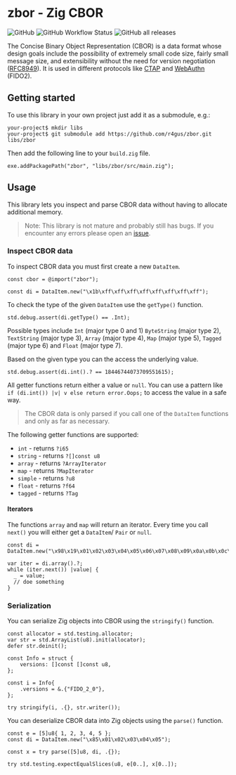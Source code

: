 # zbor - Zig CBOR

![GitHub](https://img.shields.io/github/license/r4gus/zbor?style=flat-square)
![GitHub Workflow Status](https://img.shields.io/github/workflow/status/r4gus/zbor/CI?style=flat-square)
![GitHub all releases](https://img.shields.io/github/downloads/r4gus/zbor/total?style=flat-square)

The Concise Binary Object Representation (CBOR) is a data format whose design 
goals include the possibility of extremely small code size, fairly small 
message size, and extensibility without the need for version negotiation
([RFC8949](https://www.rfc-editor.org/rfc/rfc8949.html#abstract)). It is used
in different protocols like [CTAP](https://fidoalliance.org/specs/fido-v2.0-ps-20190130/fido-client-to-authenticator-protocol-v2.0-ps-20190130.html#ctap2-canonical-cbor-encoding-form) 
and [WebAuthn](https://www.w3.org/TR/webauthn-2/#cbor) (FIDO2).

## Getting started

To use this library in your own project just add it as a submodule, e.g.:

```
your-project$ mkdir libs
your-project$ git submodule add https://github.com/r4gus/zbor.git libs/zbor
```

Then add the following line to your `build.zig` file.

```zig
exe.addPackagePath("zbor", "libs/zbor/src/main.zig");
```

## Usage

This library lets you inspect and parse CBOR data without having to allocate
additional memory.

> Note: This library is not mature and probably still has bugs. If you encounter
> any errors please open an [issue](https://github.com/r4gus/zbor/issues/new).

### Inspect CBOR data

To inspect CBOR data you must first create a new `DataItem`.

```zig
const cbor = @import("zbor");

const di = DataItem.new("\x1b\xff\xff\xff\xff\xff\xff\xff\xff");
```

To check the type of the given `DataItem` use the `getType()` function.

```zig
std.debug.assert(di.getType() == .Int);
```

Possible types include `Int` (major type 0 and 1) `ByteString` (major type 2), `TextString` (major type 3), `Array` (major type 4), `Map` (major type 5), `Tagged` (major type 6) and `Float` (major type 7).

Based on the given type you can the access the underlying value.

```zig
std.debug.assert(di.int().? == 18446744073709551615);
```

All getter functions return either a value or `null`. You can use a pattern like `if (di.int()) |v| v else return error.Oops;` to access the value in a safe way.

> The CBOR data is only parsed if you call one of the `DataItem` functions
> and only as far as necessary.

The following getter functions are supported:
* `int` - returns `?i65`
* `string` - returns `?[]const u8`
* `array` - returns `?ArrayIterator`
* `map` - returns `?MapIterator`
* `simple` - returns `?u8`
* `float` - returns `?f64`
* `tagged` - returns `?Tag`

#### Iterators

The functions `array` and `map` will return an iterator. Every time you
call `next()` you will either get a `DataItem`/ `Pair` or `null`.

```zig
const di = DataItem.new("\x98\x19\x01\x02\x03\x04\x05\x06\x07\x08\x09\x0a\x0b\x0c\x0d\x0e\x0f\x10\x11\x12\x13\x14\x15\x16\x17\x18\x18\x18\x19");

var iter = di.array().?;
while (iter.next()) |value| {
  _ = value;
  // doe something
}
```

### Serialization

You can serialize Zig objects into CBOR using the `stringify()` function.

```zig
const allocator = std.testing.allocator;
var str = std.ArrayList(u8).init(allocator);
defer str.deinit();

const Info = struct {
    versions: []const []const u8,
};

const i = Info{
    .versions = &.{"FIDO_2_0"},
};

try stringify(i, .{}, str.writer());
```


You can deserialize CBOR data into Zig objects using the `parse()` function.

```zig
const e = [5]u8{ 1, 2, 3, 4, 5 };
const di = DataItem.new("\x85\x01\x02\x03\x04\x05");

const x = try parse([5]u8, di, .{});

try std.testing.expectEqualSlices(u8, e[0..], x[0..]);
```
